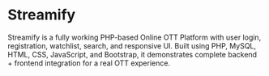 # Streamify
Streamify is a fully working PHP-based Online OTT Platform with user login, registration, watchlist, search, and responsive UI. Built using PHP, MySQL, HTML, CSS, JavaScript, and Bootstrap, it demonstrates complete backend + frontend integration for a real OTT experience.
